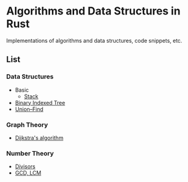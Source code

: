 # Algorithms and Data Structures in Rust
Implementations of algorithms and data structures, code snippets, etc.

## List
### Data Structures
- Basic
  - [Stack](src/data_structures/stack.rs)
- [Binary Indexed Tree](src/data_structures/binary_indexed_tree.rs)
- [Union–Find](src/data_structures/union_find.rs)

<!-- ## Dynamic Optimization -->

<!-- ## Geometry -->

### Graph Theory
- [Dijkstra's algorithm](src/graph_theory/dijkstra.rs)

<!-- ### Greedy -->

<!-- ### Linear Algebra -->

<!-- ### Machine Learning  -->

### Number Theory 
- [Divisors](src/number_theory/divisors.rs)
- [GCD, LCM](src/number_theory/gcd_lcm.rs)

<!-- ### Numerical Analysis -->

<!-- ### Quantum -->

<!-- ### Signal Processing -->

<!-- ### Sort -->

<!-- ### String -->

<!-- ### Misc -->

